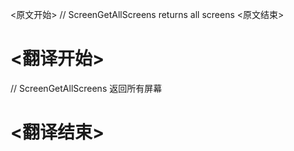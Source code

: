 
<原文开始>
// ScreenGetAllScreens returns all screens
<原文结束>

# <翻译开始>
// ScreenGetAllScreens 返回所有屏幕
# <翻译结束>

